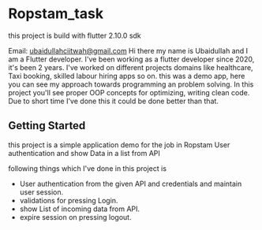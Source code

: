 # Ropstam_task
this project is build with flutter 2.10.0 sdk

Email: ubaidullahciitwah@gmail.com
Hi there my name is Ubaidullah and I am a Flutter developer. I've been working as a flutter developer since 2020, it's been 2 years. I've worked on different projects domains like healthcare, Taxi booking, skilled labour hiring apps so on. this was a demo app, here you can see my approach towards programming an problem solving. In this project you'll see proper OOP concepts for optimizing, writing clean code. Due to short time I've done this it could be done better than that.


## Getting Started

this project is a simple application demo for the job in Ropstam
User authentication and show Data in a list from API

following things which I've done in this project is

- User authentication from the given API and credentials and maintain user session.
- validations for pressing Login.
- show List of incoming data from API.
- expire session on pressing logout.

